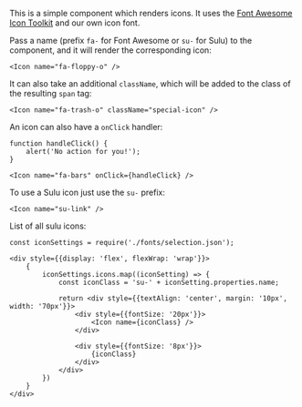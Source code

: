 This is a simple component which renders icons. It uses the [Font Awesome Icon Toolkit](http://fontawesome.io/)
and our own icon font.

Pass a name (prefix `fa-` for Font Awesome or `su-` for Sulu) to the component,
and it will render the corresponding icon:

```
<Icon name="fa-floppy-o" />
```

It can also take an additional `className`, which will be added to the class of the resulting `span` tag:

```
<Icon name="fa-trash-o" className="special-icon" />
```

An icon can also have a `onClick` handler:

```
function handleClick() {
    alert('No action for you!');
}

<Icon name="fa-bars" onClick={handleClick} />
```

To use a Sulu icon just use the `su-` prefix:

```
<Icon name="su-link" />
```

List of all sulu icons:

```
const iconSettings = require('./fonts/selection.json');

<div style={{display: 'flex', flexWrap: 'wrap'}}>
    {
        iconSettings.icons.map((iconSetting) => {
            const iconClass = 'su-' + iconSetting.properties.name;

            return <div style={{textAlign: 'center', margin: '10px', width: '70px'}}>
                <div style={{fontSize: '20px'}}>
                    <Icon name={iconClass} />
                </div>

                <div style={{fontSize: '8px'}}>
                    {iconClass}
                </div>
            </div>
        })
    }
</div>
```
